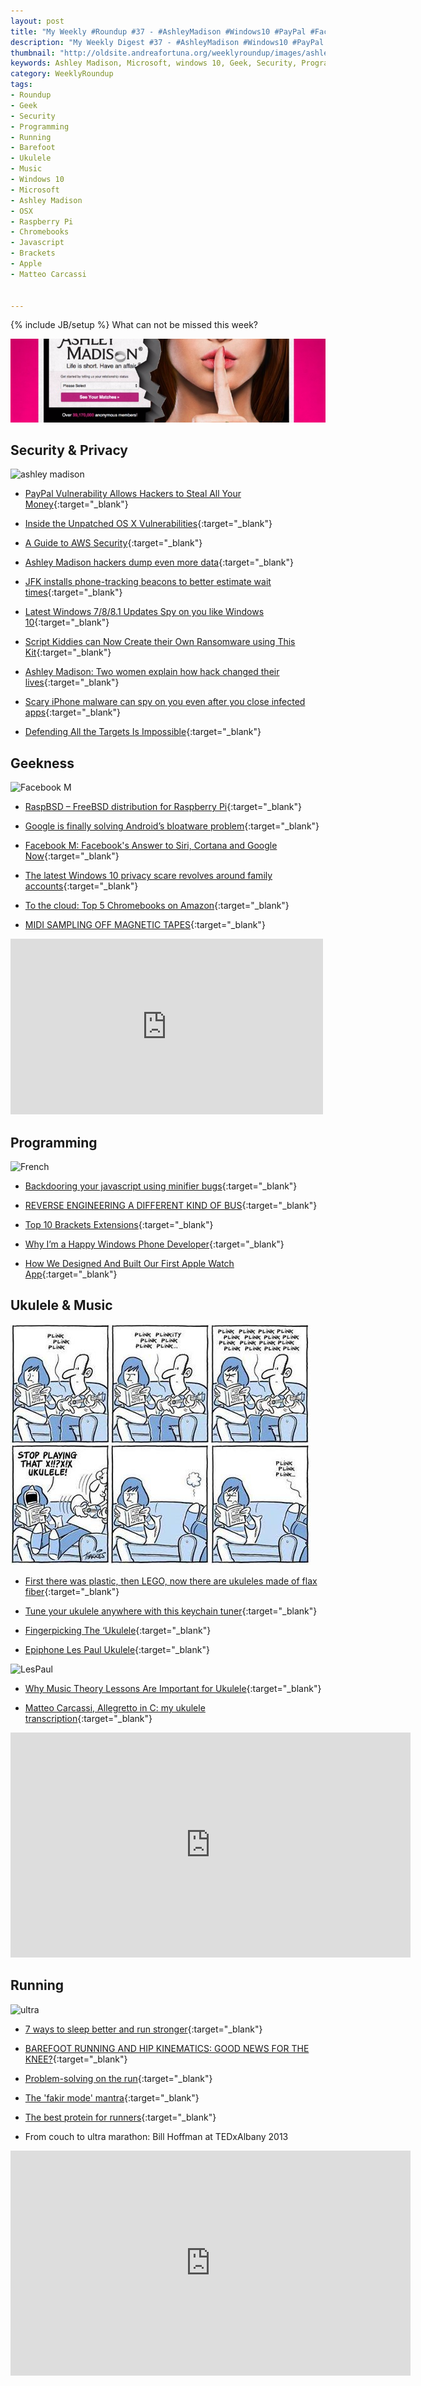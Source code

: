 ```yaml
---
layout: post
title: "My Weekly #Roundup #37 - #AshleyMadison #Windows10 #PayPal #FacebookM"
description: "My Weekly Digest #37 - #AshleyMadison #Windows10 #PayPal #FacebookM #Ukulele #Music #Security #Programming #Barefoot #Running"
thumbnail: "http://oldsite.andreafortuna.org/weeklyroundup/images/ashley-madison.jpg"
keywords: Ashley Madison, Microsoft, windows 10, Geek, Security, Programming, Running, Barefoot, Bill Hoffman, Music, ukulele, Epiphone, Matteo Carcassi, transcription, wordpress, Apple Watch
category: WeeklyRoundup
tags: 
- Roundup
- Geek
- Security
- Programming
- Running
- Barefoot
- Ukulele
- Music
- Windows 10
- Microsoft
- Ashley Madison
- OSX
- Raspberry Pi
- Chromebooks
- Javascript
- Brackets
- Apple
- Matteo Carcassi


---
```

{% include JB/setup %}
What can not be missed this week? 

![Windows 10](/weeklyroundup/images/ashley-madison.jpg)
<!-- more -->

Security & Privacy
--
![ashley madison](http://memes.doublie.com/wp-content/uploads/2015/07/Ashley-madison-3.jpg)

- [PayPal Vulnerability Allows Hackers to Steal All Your Money](http://thehackernews.com/2015/08/paypal-money-hacking-tool.html){:target="_blank"}

- [Inside the Unpatched OS X Vulnerabilities](https://threatpost.com/inside-the-unpatched-os-x-vulnerabilities/114344){:target="_blank"}

- [A Guide to AWS Security](http://www.infosecisland.com/blogview/24642-A-Guide-to-AWS-Security.html){:target="_blank"}

- [Ashley Madison hackers dump even more data](http://thenextweb.com/insider/2015/08/20/ashley-madison-hackers-dump-even-more-data/){:target="_blank"}

- [JFK installs phone-tracking beacons to better estimate wait times](http://www.engadget.com/2015/08/20/jfk-installs-phone-tracking-beacons-to-better-estimate-wait-tim/){:target="_blank"}

- [Latest Windows 7/8/8.1 Updates Spy on you like Windows 10](https://freedomhacker.net/latest-windows-7-8-81-update-spy-windows-10-4568/){:target="_blank"}

- [Script Kiddies can Now Create their Own Ransomware using This Kit](http://thehackernews.com/2015/08/ransomware-creator-toolkit.html){:target="_blank"}

- [Ashley Madison: Two women explain how hack changed their lives](http://www.bbc.com/news/technology-34072762){:target="_blank"}

- [Scary iPhone malware can spy on you even after you close infected apps](http://bgr.com/2015/08/27/iphone-ios-8-ins0mnia-malware/){:target="_blank"}

- [Defending All the Targets Is Impossible](https://www.schneier.com/blog/archives/2015/08/defending_all_t.html){:target="_blank"}


Geekness
--

![Facebook M](http://www.commitstrip.com/wp-content/uploads/2015/08/Strip-M-by-Facebook-650-finalenglish1.jpg)

- [RaspBSD – FreeBSD distribution for Raspberry Pi]( http://thehackernews.com/2015/08/freebsd-distribution-raspberry-pi.html){:target="_blank"}

- [Google is finally solving Android’s bloatware problem](http://bgr.com/2015/08/23/android-bloatware-google-apps/){:target="_blank"}

- [Facebook M: Facebook's Answer to Siri, Cortana and Google Now](http://thehackernews.com/2015/08/facebook-m-digital-assistant.html){:target="_blank"}

- [The latest Windows 10 privacy scare revolves around family accounts](http://bgr.com/2015/08/27/windows-10-family-accounts-privacy-concerns/){:target="_blank"}

- [To the cloud: Top 5 Chromebooks on Amazon](http://bgr.com/2015/08/27/chromebooks-top-rated-amazon/){:target="_blank"}

- [MIDI SAMPLING OFF MAGNETIC TAPES](http://hackaday.com/2015/08/27/midi-sampling-off-magnetic-tapes/){:target="_blank"}

<iframe src="https://player.vimeo.com/video/136762236" width="500" height="281" frameborder="0" webkitallowfullscreen mozallowfullscreen allowfullscreen></iframe>


Programming
--
![French](http://www.commitstrip.com/wp-content/uploads/2015/08/Strip-%C3%A0-la-fran%C3%A7aise-650-finalenglish1.jpg)

- [Backdooring your javascript using minifier bugs](https://zyan.scripts.mit.edu/blog/backdooring-js/){:target="_blank"}

- [REVERSE ENGINEERING A DIFFERENT KIND OF BUS](http://hackaday.com/2015/08/27/reverse-engineering-a-different-kind-of-bus/){:target="_blank"}

- [Top 10 Brackets Extensions](http://brackets.dnbard.com/article/top-10-brackets-extensions){:target="_blank"}

- [Why I’m a Happy Windows Phone Developer](http://www.codeproject.com/Articles/1022453/Why-I-m-a-Happy-Windows-Phone-Developer){:target="_blank"}

- [How We Designed And Built Our First Apple Watch App](http://www.smashingmagazine.com/2015/08/how-we-designed-and-built-our-first-apple-watch-app/){:target="_blank"}


Ukulele & Music
--

![Stop!](/ukulele/images/stopplayingukulele.jpg)

- [First there was plastic, then LEGO, now there are ukuleles made of flax fiber](http://ukulelereview.com/2014/06/28/first-there-was-plastic-then-lego-now-there-are-ukuleles-made-of-flax-fiber/){:target="_blank"}

- [Tune your ukulele anywhere with this keychain tuner](http://ukulelereview.com/2014/05/21/tune-your-ukulele-anywhere-with-this-keychain-tuner/){:target="_blank"}

- [Fingerpicking The ‘Ukulele](http://liveukulele.com/lessons/finger-picking/){:target="_blank"}

- [Epiphone Les Paul Ukulele](http://www.gotaukulele.com/2015/08/epiphone-les-paul-ukulele-review.html){:target="_blank"}

![LesPaul](http://4.bp.blogspot.com/-bA8LyalbVP4/VcbrMtbaemI/AAAAAAAAJB8/7m1jS9TigXk/s640/DSCF2400.JPG)

- [Why Music Theory Lessons Are Important for Ukulele](http://www.easyukulele.com/music-theory-lesson.html){:target="_blank"}

- [Matteo Carcassi, Allegretto in C: my ukulele transcription](http://oldsite.andreafortuna.org/ukulele/2015/08/26/matteo_carcassi_andantino_in_c/){:target="_blank"}

<iframe width="640" height="360" src="https://www.youtube.com/embed/z3B-eGtx6h4" frameborder="0" allowfullscreen></iframe>

Running
--

![ultra](http://cdn.running.competitor.com/files/2014/02/ebibultrarunning.jpg)

- [7 ways to sleep better and run stronger](http://www.runnersworld.co.uk/health/7-ways-to-sleep-better-and-run-stronger/13951.html){:target="_blank"}

- [BAREFOOT RUNNING AND HIP KINEMATICS: GOOD NEWS FOR THE KNEE?](http://www.drnicksrunningblog.com/barefoot-running-and-hip-kinematics-good-news-for-the-knee/){:target="_blank"}

- [Problem-solving on the run](http://www.runnersworld.co.uk/motivation/problem-solving-on-the-run/13972.html){:target="_blank"}

- [The 'fakir mode' mantra](http://oldsite.andreafortuna.org/running/2015/08/13/fakir-mode/){:target="_blank"}

- [The best protein for runners](http://www.runnersworld.co.uk/health/the-best-protein-for-runners/13968.html){:target="_blank"}

- From couch to ultra marathon: Bill Hoffman at TEDxAlbany 2013

<iframe width="640" height="360" src="https://www.youtube.com/embed/sQsaI8wfr8k" frameborder="0" allowfullscreen></iframe>

